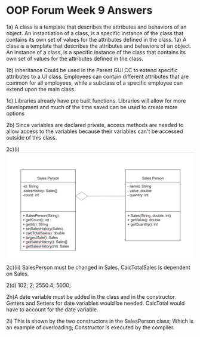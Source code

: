 # OOP Forum Week 9 Answers
1a) A class is a template that describes the attributes and behaviors of an object. An instantiation of a class, is a specific instance of the class that contains its own set of values for the attributes defined in the class.
1a) A class is a template that describes the attributes and behaviors of an object. An instance of a class, is a specific instance of the class that contains its own set of values for the attributes defined in the class.

1b) inheritance Could be used in the Parent GUI CC to extend specific attributes to a UI class. Employees can contain different attributes that are common for all employees, while a subclass of a specific employee can extend upon the main class.

1c) Libraries already have pre built functions. Libraries will allow for more development and much of the time saved can be used to create more options

2b) Since variables are declared private, access methods are needed to allow access to the variables because their variables can't be accessed outside of this class.

2c)(i) ![Space N = 1000](Diagram.png)

2c)(ii) SalesPerson must be changed in Sales. CalcTotalSales is dependent on Sales.

2(d) 
102;
2;
2550.4;
5000;

2h)A date variable must be added in the class and in the constructor. Getters and Setters for date variables would be needed. CalcTotal would have to account for the date variable.

2i) This is shown by the two constructors in the SalesPerson class; Which is an example of overloading; Constructor is executed by the compiler.

